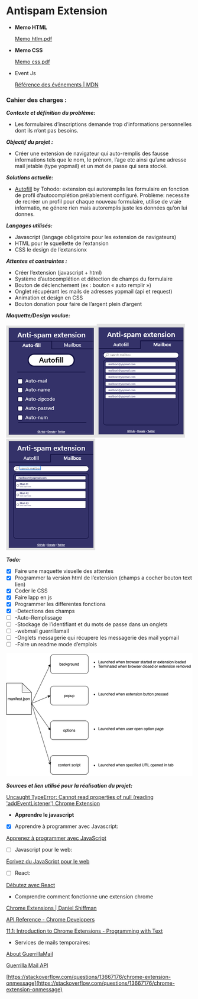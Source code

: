 # Antispam Extension

- **Memo HTML**
    
    [Memo htlm.pdf](Antispam%20Extension%20fe60ee499cf74296815c97007a7ea738/Memo_htlm.pdf)
    
- **Memo CSS**
    
    [Memo css.pdf](Antispam%20Extension%20fe60ee499cf74296815c97007a7ea738/Memo_css.pdf)
    
- Event Js
    
    [Référence des événements | MDN](https://developer.mozilla.org/fr/docs/Web/Events)
    

### Cahier des charges :

***Contexte et définition du problème:***

- Les formulaires d’inscriptions demande trop d’informations personnelles dont ils n’ont pas besoins.

***Objectif du projet :***

- Créer une extension de navigateur qui auto-remplis des fausse informations tels que le nom, le prénom, l’age etc ainsi qu’une adresse mail jetable (type yopmail) et un mot de passe qui sera stocké.

***Solutions actuelle:***

- [Autofill](https://chrome.google.com/webstore/detail/autofill/nlmmgnhgdeffjkdckmikfpnddkbbfkkk) by Tohodo: extension qui autoremplis les formulaire en fonction de profil d’autocomplétion prélablement configuré. Problème: necessite de recréer un profil pour chaque nouveau formulaire, utilise de vraie informatio, ne génere rien mais autoremplis juste les données qu’on lui donnes.

***Langages utilisés:***

- Javascript (langage obligatoire pour les extension de navigateurs)
- HTML pour le squellette de l’extansion
- CSS le design de l’extansionx

***Attentes et contraintes :***

- Créer l’extension (javascript + html)
- Système d’autocomplétion et détection de champs du formulaire
- Bouton de déclenchement (ex : bouton « auto remplir »)
- Onglet récupérant les mails de adresses yopmail (api et request)
- Animation et design en CSS
- Bouton donation pour faire de l’argent plein d’argent

***Maquette/Design voulue:***

![Untitled](Antispam%20Extension%20fe60ee499cf74296815c97007a7ea738/Untitled.png)![Untitled](Antispam%20Extension%20fe60ee499cf74296815c97007a7ea738/Untitled%201.png)![Untitled](Antispam%20Extension%20fe60ee499cf74296815c97007a7ea738/Untitled%202.png)

***Todo:***

- [x]  Faire une maquette visuelle des attentes
- [x]  Programmer la version html de l’extension (champs a cocher bouton text lien)
- [x]  Coder le CSS
- [x]  Faire lapp en js
- [x]  Programmer les differentes fonctions
- [x]  -Detections des champs
- [ ]  -Auto-Remplissage
- [ ]  -Stockage de l’identifiant et du mots de passe dans un onglets
- [ ]  -webmail guerrillamail
- [ ]  -Onglets messagerie qui récupere les messagerie des mail yopmail
- [ ]  -Faire un readme mode d’emplois

![Untitled](Antispam%20Extension%20fe60ee499cf74296815c97007a7ea738/Untitled%203.png)

***Sources et lien utilisé pour la réalisation du projet:***

[Uncaught TypeError: Cannot read properties of null (reading 'addEventListener') Chrome Extension](https://stackoverflow.com/questions/70052292/uncaught-typeerror-cannot-read-properties-of-null-reading-addeventlistener)

[](https://javascript.plainenglish.io/creating-a-chrome-extension-with-react-d92db20550cb)

- **Apprendre le javascript**
- [x]  Apprendre à programmer avec Javascript:

[Apprenez à programmer avec JavaScript](https://openclassrooms.com/fr/courses/6175841-apprenez-a-programmer-avec-javascript)

- [ ]  Javascript pour le web:

[Écrivez du JavaScript pour le web](https://openclassrooms.com/fr/courses/5543061-ecrivez-du-javascript-pour-le-web)

- [ ]  React:

[Débutez avec React](https://openclassrooms.com/fr/courses/7008001-debutez-avec-react)

- Comprendre comment fonctionne une extension chrome

[Chrome Extensions | Daniel Shiffman](https://shiffman.net/a2z/chrome-ext/)

[API Reference - Chrome Developers](https://developer.chrome.com/docs/extensions/reference/)

[11.1: Introduction to Chrome Extensions - Programming with Text](https://www.youtube.com/watch?v=hkOTAmmuv_4&list=PLRqwX-V7Uu6bL9VOMT65ahNEri9uqLWfS)

- Services de mails temporaires:

[About GuerrillaMail](https://www.guerrillamail.com/about)

[Guerrilla Mail API](https://docs.google.com/document/d/1Qw5KQP1j57BPTDmms5nspe-QAjNEsNg8cQHpAAycYNM/edit?hl=en)

[https://stackoverflow.com/questions/13667176/chrome-extension-onmessage](https://stackoverflow.com/questions/13667176/chrome-extension-onmessage)
